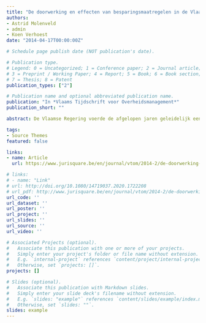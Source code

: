 ```yaml
---
title: "De doorwerking en effecten van besparingsmaatregelen in de Vlaamse administratie: enkele eerste beschrijvende en vergelijkende inzichten"
authors:
- Astrid Molenveld
- admin
- Koen Verhoest
date: "2014-04-17T00:00:00Z"

# Schedule page publish date (NOT publication's date).

# Publication type.
# Legend: 0 = Uncategorized; 1 = Conference paper; 2 = Journal article;
# 3 = Preprint / Working Paper; 4 = Report; 5 = Book; 6 = Book section;
# 7 = Thesis; 8 = Patent
publication_types: ["2"]

# Publication name and optional abbreviated publication name.
publication: "In *Vlaams Tijdschrift voor Overheidsmanagement*"
publication_short: ""

abstract: De Vlaamse Regering voerde de afgelopen jaren geleidelijk een aantal besparingsmaatregelen in. Zo moest het personeelsbestand met 6 % verminderen en moest er 60 miljoen euro op de personeelsgerelateerde kredieten in de begrotingsjaren 2012-2014 worden bespaard. Speciale aandacht ging tevens naar het dossier 'rationalisatie van de managementondersteunende functies (MOF)'. De Vlaamse overheid is niet de enige die haar uitgaven grondig bekijkt en deze terugschroeft. Vele Europese overheidsorganisaties zoeken naar maatregelen om de overheidsfinanciën in balans te brengen. Een groot deel van die maatregelen is gericht op de 'operationele kosten van de overheid', dat wil zeggen de apparaatskosten van het openbaar bestuur. In dit artikel richten we ons op dergelijke maatregelen en beschrijven we welke impact deze hebben op de administratie. Op basis van een Vlaamse survey en een internationale studie bekijken we welke maatregelen met betrekking tot bezuinigingen in de publieke sector doorgevoerd werden en vervolgens welke effecten deze maatregelen hadden op de werking van administraties. Speciale aandacht gaat hierbij uit naar het dossier 'rationalisatie MOF'. We trekken verschillende conclusies. Vlaamse leidend ambtenaren rapporteren dat de meest gebruikte maatregelen lineair zijn en gerelateerd aan een wervingsstop en het verminderen van budgetten van bestaande beleidsprogramma's of uitstellen van nieuwe programma's. Door deze focus te leggen past de Vlaamse Regering in een rijtje Europese (veelal continentale) landen die soortgelijke maatregelen hebben genomen, in vergelijking met radicale en drastische maatregelen in voornamelijk Zuid- en Oost-Europese landen. Effecten van deze maatregelen zijn volgens de leidend ambtenaren niet enkel te vinden binnen de eigen organisatie, maar evenzeer op een overheidsbreed en organisatieoverschrijdend niveau. Zo vindt men dat de macht van het departement Financiën en Begroting is toegenomen, dat er meer wordt samengewerkt tussen entiteiten en dat het belang van prestatie-informatie is toegenomen. Ook hier past de Vlaamse situatie in een bredere Europese trend naar een verdere centralisatie van beslissingsmacht op het centrale niveau. De rationalisatie van managementondersteunende functies is in Vlaanderen doorheen de laatste jaren steeds sterker gekoppeld aan het besparingsprogramma, waarbij de Vlaamse Regering de druk op agentschappen en departementen verhoogde om hun interne managementondersteunende functies af te bouwen. Toch is de voornaamste reden om managementondersteuning uit te besteden aan een managementondersteunende dienst buiten de eigen organisatie niet zozeer de druk vanuit de Vlaamse Regering, maar het zich richten op de eigen kerntaken, volgens de bevraagde ambtenaren. Al met al kunnen we de doorwerking van budgettaire besparing in Vlaanderen relatief gematigd noemen en vergelijkbaar met onze West-Europese buurlanden.

tags:
- Source Themes
featured: false

links:
- name: Article
  url: https://www.jurisquare.be/en/journal/vtom/2014-2/de-doorwerking-en-effecten-van-besparingsmaatregelen-in-de-vlaamse-administratie-enkele-eerste-besch/index.html;jsessionid=4986F7B65D565A6D73905C2A0B66CDDE

# links:
# - name: "Link"
# url: http://doi.org/10.1080/14719037.2020.1722208
# url_pdf: http://www.jurisquare.be/en/journal/vtom/2014-2/de-doorwerking-en-effecten-van-besparingsmaatregelen-in-de-vlaamse-administratie-enkele-eerste-besch/index.html;jsessionid=4986F7B65D565A6D73905C2A0B66CDDE
url_code: ''
url_dataset: ''
url_poster: ''
url_project: ''
url_slides: ''
url_source: ''
url_video: ''

# Associated Projects (optional).
#   Associate this publication with one or more of your projects.
#   Simply enter your project's folder or file name without extension.
#   E.g. `internal-project` references `content/project/internal-project/index.md`.
#   Otherwise, set `projects: []`.
projects: []

# Slides (optional).
#   Associate this publication with Markdown slides.
#   Simply enter your slide deck's filename without extension.
#   E.g. `slides: "example"` references `content/slides/example/index.md`.
#   Otherwise, set `slides: ""`.
slides: example
---
```

